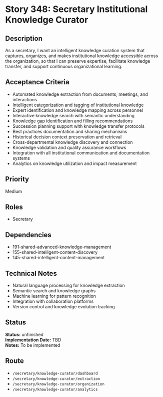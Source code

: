 # Story 348: Secretary Institutional Knowledge Curator

## Description
As a secretary, I want an intelligent knowledge curation system that captures, organizes, and makes institutional knowledge accessible across the organization, so that I can preserve expertise, facilitate knowledge transfer, and support continuous organizational learning.

## Acceptance Criteria
- Automated knowledge extraction from documents, meetings, and interactions
- Intelligent categorization and tagging of institutional knowledge
- Expert identification and knowledge mapping across personnel
- Interactive knowledge search with semantic understanding
- Knowledge gap identification and filling recommendations
- Succession planning support with knowledge transfer protocols
- Best practices documentation and sharing mechanisms
- Historical decision context preservation and retrieval
- Cross-departmental knowledge discovery and connection
- Knowledge validation and quality assurance workflows
- Integration with all institutional communication and documentation systems
- Analytics on knowledge utilization and impact measurement

## Priority
Medium

## Roles
- Secretary

## Dependencies
- 191-shared-advanced-knowledge-management
- 155-shared-intelligent-content-discovery
- 145-shared-intelligent-content-management

## Technical Notes
- Natural language processing for knowledge extraction
- Semantic search and knowledge graphs
- Machine learning for pattern recognition
- Integration with collaboration platforms
- Version control and knowledge evolution tracking


## Status
**Status:** unfinished  
**Implementation Date:** TBD  
**Notes:** To be implemented
## Route
- `/secretary/knowledge-curator/dashboard`
- `/secretary/knowledge-curator/extraction`
- `/secretary/knowledge-curator/organization`
- `/secretary/knowledge-curator/analytics`